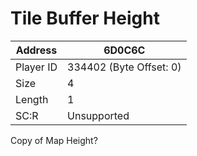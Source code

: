 
#  Tile Buffer Height
Address   | 6D0C6C
----------|-------------
Player ID | 334402 (Byte Offset: 0)
Size 	  | 4
Length 	  | 1
SC:R      | Unsupported

Copy of Map Height?
